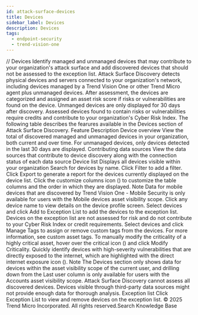 ```yaml
---
id: attack-surface-devices
title: Devices
sidebar_label: Devices
description: Devices
tags:
  - endpoint-security
  - trend-vision-one
---
```


/*<![CDATA[*/ $('#title').html($('meta[name=map-description]').attr('content')); /*]]>*/ Devices Identify managed and unmanaged devices that may contribute to your organization's attack surface and add discovered devices that should not be assessed to the exception list. Attack Surface Discovery detects physical devices and servers connected to your organization's network, including devices managed by a Trend Vision One or other Trend Micro agent plus unmanaged devices. After assessment, the devices are categorized and assigned an asset risk score if risks or vulnerabilities are found on the device. Unmanged devices are only displayed for 30 days after discovery. Assessed devices found to contain risks or vulnerabilities require credits and contribute to your organization's Cyber Risk Index. The following table describes the fearures available in the Devices section of Attack Surface Discovery. Feature Description Device overview View the total of discovered managed and unmanaged devices in your organization, both current and over time. For unmanaged devices, only devices detected in the last 30 days are displayed. Contributing data sources View the data sources that contribute to device discovery along with the connection status of each data source Device list Displays all devices visible within your organization Search for devices by name. Click Filter to add a filter. Click Export to generate a report for the devices currently displayed on the device list. Click the customize columns icon () to customize the table columns and the order in which they are displayed. Note Data for mobile devices that are discovered by Trend Vision One - Mobile Security is only available for users with the Mobile devices asset visibility scope. Click any device name to view details on the device profile screen. Select devices and click Add to Exception List to add the devices to the exception list. Devices on the exception list are not assessed for risk and do not contribute to your Cyber Risk Index or credit requirements. Select devices and click Manage Tags to assign or remove custom tags from the devices. For more information, see custom asset tags. To manually modify the criticality of a highly critical asset, hover over the critical icon () and click Modify Criticality. Quickly identify devices with high-severity vulnerabilities that are directly exposed to the internet, which are highlighted with the direct internet exposure icon (). Note The Devices section only shows data for devices within the asset visibility scope of the current user, and drilling down from the Last user column is only available for users with the Accounts asset visibility scope. Attack Surface Discovery cannot assess all discovered devices. Devices visible through third-party data sources might not provide enough data for thorough analysis. Exception list Click Exception List to view and remove devices on the exception list. © 2025 Trend Micro Incorporated. All rights reserved.Search Knowledge Base